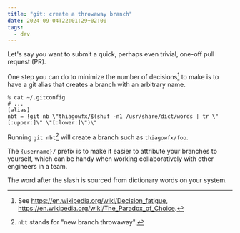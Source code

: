 ```yaml
---
title: "git: create a throwaway branch"
date: 2024-09-04T22:01:29+02:00
tags:
  - dev
---
```


Let's say you want to submit a quick, perhaps even trivial, one-off pull request
(PR).

One step you can do to minimize the number of decisions[^1] to make is to have
a git alias that creates a branch with an arbitrary name.

```
% cat ~/.gitconfig
# ...
[alias]
nbt = !git nb \"thiagowfx/$(shuf -n1 /usr/share/dict/words | tr \"[:upper:]\" \"[:lower:]\")\"
```

Running `git nbt`[^2] will create a branch such as `thiagowfx/foo`.

The `{username}/` prefix is to make it easier to attribute your branches to
yourself, which can be handy when working collaboratively with other engineers
in a team.

The word after the slash is sourced from dictionary words on your system.

<!--more-->

[^1]: See https://en.wikipedia.org/wiki/Decision_fatigue, https://en.wikipedia.org/wiki/The_Paradox_of_Choice.

[^2]: `nbt` stands for "new branch throwaway".
